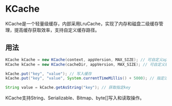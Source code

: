 # KCache

KCache是一个轻量级缓存，内部采用LruCache，实现了内存和磁盘二级缓存管理，提高缓存获取效率，支持自定义缓存路径。

## 用法

```java
KCache kCache = new KCache(context, appVersion, MAX_SIZE); // 可自定义appVersion，改变后Disk缓存失效
KCache kCache = new KCache(cacheDir, appVersion, MAX_SIZE); // 可自定义缓存目录

kCache.put("key", "value"); // 写入缓存
kCache.put("key", "value", System.currentTimeMillis() + 5000); // 指定过期时间，5秒后过期

String value = kCache.getAsString("key"); // 获取指定key
```

KCache支持String、Serializable、Bitmap、byte[]写入和读取操作。
